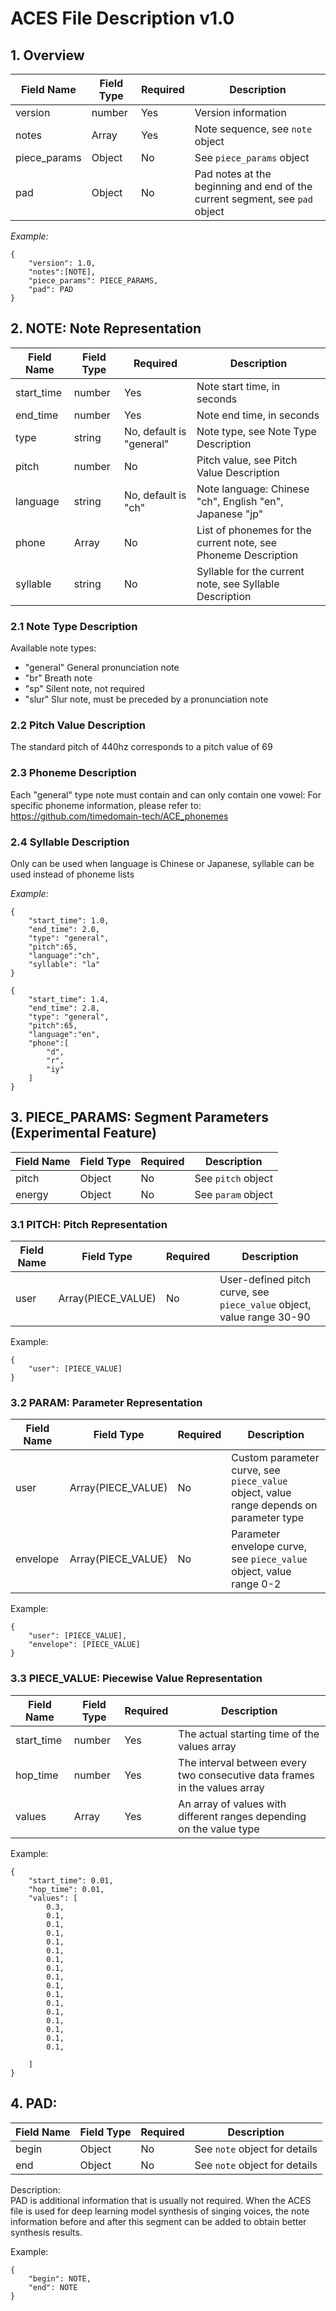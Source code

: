 # ACES File Description v1.0

## 1. Overview

| Field Name   | Field Type | Required | Description                                                                 |
|--------------|------------|----------|-----------------------------------------------------------------------------|
| version      | number     | Yes      | Version information                                                         |
| notes        | Array      | Yes      | Note sequence, see `note` object                                            |
| piece_params | Object     | No       | See `piece_params` object                                                   |
| pad          | Object     | No       | Pad notes at the beginning and end of the current segment, see `pad` object |

*Example:*

```
{
    "version": 1.0, 
    "notes":[NOTE],
    "piece_params": PIECE_PARAMS,
    "pad": PAD
}
```

## 2. NOTE: Note Representation

| Field Name | Field Type | Required                 | Description                                                    |
|------------|------------|--------------------------|----------------------------------------------------------------|
| start_time | number     | Yes                      | Note start time, in seconds                                    |
| end_time   | number     | Yes                      | Note end time, in seconds                                      |
| type       | string     | No, default is "general" | Note type, see Note Type Description                           |
| pitch      | number     | No                       | Pitch value, see Pitch Value Description                       |
| language   | string     | No, default is "ch"      | Note language: Chinese "ch", English "en", Japanese "jp"       |
| phone      | Array      | No                       | List of phonemes for the current note, see Phoneme Description |
| syllable   | string     | No                       | Syllable for the current note, see Syllable Description        |

### 2.1 Note Type Description

Available note types:

+ "general"  General pronunciation note
+ "br" Breath note
+ "sp" Silent note, not required
+ "slur" Slur note, must be preceded by a pronunciation note

### 2.2 Pitch Value Description

The standard pitch of 440hz corresponds to a pitch value of 69

### 2.3 Phoneme Description

Each "general" type note must contain and can only contain one vowel: For specific phoneme information, please refer
to: https://github.com/timedomain-tech/ACE_phonemes

### 2.4 Syllable Description

Only can be used when language is Chinese or Japanese, syllable can be used instead of phoneme lists

*Example:*

```
{
    "start_time": 1.0,
    "end_time": 2.0,
    "type": "general",
    "pitch":65,
    "language":"ch",
    "syllable": "la"
}
```

```
{
    "start_time": 1.4,
    "end_time": 2.8,
    "type": "general",
    "pitch":65,
    "language":"en",
    "phone":[
        "d",
        "r",
        "iy"
    ]
}
```

## 3. PIECE_PARAMS: Segment Parameters (Experimental Feature)

| Field Name | Field Type | Required | Description        |
|------------|------------|----------|--------------------|
| pitch      | Object     | No       | See `pitch` object |
| energy     | Object     | No       | See `param` object |

### 3.1 PITCH: Pitch Representation

| Field Name | Field Type | Required | Description                                                           |
|------------|------------|----------|-----------------------------------------------------------------------|
| user       | Array(PIECE_VALUE)     | No       | User-defined pitch curve, see `piece_value` object, value range 30-90 |

Example:

```
{
    "user": [PIECE_VALUE]
}
```

### 3.2 PARAM: Parameter Representation

| Field Name | Field Type          | Required | Description                                                                             |
|------------|---------------------|----------|-----------------------------------------------------------------------------------------|
| user       | Array(PIECE_VALUE) | No       | Custom parameter curve, see `piece_value` object, value range depends on parameter type |
| envelope   | Array(PIECE_VALUE) | No       | Parameter envelope curve, see `piece_value` object, value range 0-2                     |

Example:

```
{
    "user": [PIECE_VALUE],
    "envelope": [PIECE_VALUE]
}
```

### 3.3 PIECE_VALUE: Piecewise Value Representation

| Field Name       | Field Type | Required | Description                                                                                    |
|------------------|------------|----------|------------------------------------------------------------------------------------------------|
| start_time       | number     | Yes      | The actual starting time of the values array                                                   |
| hop_time         | number     | Yes      | The interval between every two consecutive data frames in the values array                     |
| values           | Array      | Yes      | An array of values with different ranges depending on the value type                           |

Example:

```
{
    "start_time": 0.01,
    "hop_time": 0.01,
    "values": [
        0.3,
        0.1,
        0.1,
        0.1,
        0.1,
        0.1,
        0.1,
        0.1,
        0.1,
        0.1,
        0.1,
        0.1,
        0.1,
        0.1,
        0.1,
        0.1,
        0.1,

    ]
}
```

## 4. PAD:

| Field Name | Field Type | Required | Description                   |
|------------|------------|----------|-------------------------------|
| begin      | Object     | No       | See `note` object for details |
| end        | Object     | No       | See `note` object for details |

Description:  
PAD is additional information that is usually not required. When the ACES file is used for deep learning model synthesis
of singing voices, the note information before and after this segment can be added to obtain better synthesis results.

Example:

```
{
    "begin": NOTE,
    "end": NOTE
}
```